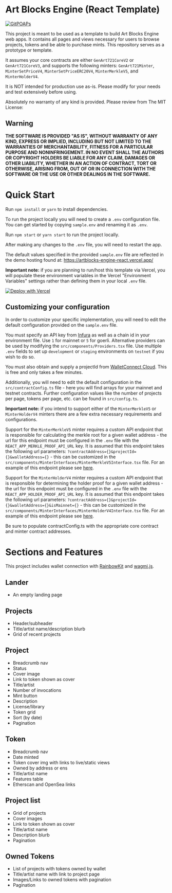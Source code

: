# Art Blocks Engine (React Template)
[![GitPOAPs](https://public-api.gitpoap.io/v1/repo/ArtBlocks/artblocks-engine-react/badge)](https://www.gitpoap.io/gh/ArtBlocks/artblocks-engine-react)

This project is meant to be used as a template to build Art Blocks Engine web apps. It contains all pages and views necessary for users to browse projects, tokens and be able to purchase mints. This repository serves as a prototype or template.

It assumes your core contracts are either `GenArt721CoreV2` or `GenArt721CoreV3`, and supports the following minters:
`GenArt721Minter`, `MinterSetPriceV4`, `MinterSetPriceERC20V4`, `MinterMerkleV5`, and `MinterHolderV4`.

It is NOT intended for production use as-is. Please modify for your needs and test extensively before using.

Absolutely no warranty of any kind is provided. Please review from The MIT License:

## Warning

**THE SOFTWARE IS PROVIDED "AS IS", WITHOUT WARRANTY OF ANY KIND, EXPRESS OR
IMPLIED, INCLUDING BUT NOT LIMITED TO THE WARRANTIES OF MERCHANTABILITY,
FITNESS FOR A PARTICULAR PURPOSE AND NONINFRINGEMENT. IN NO EVENT SHALL THE
AUTHORS OR COPYRIGHT HOLDERS BE LIABLE FOR ANY CLAIM, DAMAGES OR OTHER
LIABILITY, WHETHER IN AN ACTION OF CONTRACT, TORT OR OTHERWISE, ARISING FROM,
OUT OF OR IN CONNECTION WITH THE SOFTWARE OR THE USE OR OTHER DEALINGS IN THE
SOFTWARE.**

# Quick Start

Run `npm install` or `yarn` to install dependencies.

To run the project locally you will need to create a `.env` configuration file. You can get started by copying
`sample.env` and renaming it as `.env`.

Run `npm start` or `yarn start` to run the project locally.

After making any changes to the `.env` file, you will need to restart the app.

The default values specified in the provided `sample.env` file are reflected in the demo hosting found at:
https://artblocks-engine-react.vercel.app/

**Important note:** if you are planning to run/host this template via Vercel, you will populate these environment
variables in the Vercel "Environment Variables" settings rather than defining them in your local `.env` file.

[![Deploy with Vercel](https://vercel.com/button)](https://vercel.com/new/clone?repository-url=https%3A%2F%2Fgithub.com%2FArtBlocks%2Fartblocks-engine-react&env=REACT_APP_EXPECTED_CHAIN_ID,REACT_APP_GRAPHQL_URL,REACT_APP_INFURA_KEY&envDescription=Required%20environment%20variables%20for%20deployment&envLink=https%3A%2F%2Fgithub.com%2FArtBlocks%2Fartblocks-engine-react%2Fblob%2Fmain%2Fsample.env)

## Customizing your configuration

In order to customize your specific implementation, you will need to edit the default configuration provided on the
`sample.env` file.

You must specify an API key from [Infura](https://www.infura.io/) as well as a chain id in your environment file. Use
`1` for mainnet or `5` for goerli. Alternative providers can be used by modifying the `src/components/Providers.tsx`
file. Use multiple `.env` fields to set up `development` or `staging` environments on `testnet` if you wish to do so.

You must also obtain and supply a projectId from [WalletConnect Cloud](https://cloud.walletconnect.com/). This is free
and only takes a few minutes.

Additionally, you will need to edit the default configuration in the `src/contractConfig.ts` file -
here you will find arrays for your mainnet and testnet contracts. Further configuration values like the number of
projects per page, tokens per page, etc. can be found in `src/config.ts`.

**Important note:** if you intend to support either of the `MinterMerkleV5` or `MinterHolderV4` minters there are a few
extra necessary requirements and configurations.

Support for the `MinterMerkleV5` minter requires a custom API endpoint that is responsible for calculating the merkle
root for a given wallet address - the url for this endpoint must be configured in the `.env` file with the
`REACT_APP_MERKLE_PROOF_API_URL` key. It is assumed that this endpoint takes the following url parameters:
`?contractAddress={}&projectId={}&walletAddress={}` - this can be customized in the
`src/components/MinterInterfaces/MinterMerkleV5Interface.tsx` file. For an example of this endpoint please see
[here](https://github.com/plottables/media/blob/main/pages/api/getMerkleProof.tsx).

Support for the `MinterHolderV4` minter requires a custom API endpoint that is responsible for determining the holder
proof for a given wallet address - the url for this endpoint must be configured in the `.env` file with the
`REACT_APP_HOLDER_PROOF_API_URL` key. It is assumed that this endpoint takes the following url parameters:
`?contractAddress={}&projectId={}&walletAddress={}&isMainnet={}` - this can be customized in the
`src/components/MinterInterfaces/MinterHolderV4Interface.tsx` file. For an example of this endpoint please see
[here](https://github.com/plottables/media/blob/main/pages/api/getHolderProof.tsx).

Be sure to populate contractConfig.ts with the appropriate core contract and minter contract addresses.

# Sections and Features

This project includes wallet connection with [RainbowKit](https://www.rainbowkit.com/) and
[wagmi.js](https://wagmi.sh/).

## Lander
- An empty landing page

## Projects
- Header/subheader
- Title/artist name/description blurb
- Grid of recent projects

## Project
- Breadcrumb nav
- Status
- Cover image
- Link to token shown as cover
- Title/artist
- Number of invocations
- Mint button
- Description
- License/library
- Token grid
- Sort (by date)
- Pagination

## Token
- Breadcrumb nav
- Date minted
- Token cover img with links to live/static views
- Owned by address or ens
- Title/artist name
- Features table
- Etherscan and OpenSea links

## Project list
- Grid of projects
- Cover images
- Link to token shown as cover
- Title/artist name
- Description blurb
- Pagination

## Owned Tokens
- List of projects with tokens owned by wallet
- Title/artist name with link to project page
- Images/Links to owned tokens with pagination
- Pagination
